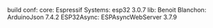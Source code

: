 build conf:
    core:
        Espressif Systems: esp32 3.0.7
    lib:
        Benoit Blanchon: ArduinoJson 7.4.2
        ESP32Async: ESPAsyncWebServer 3.7.9